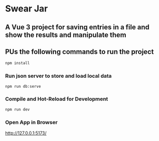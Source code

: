 # Swear Jar

## A Vue 3 project for saving entries in a file and show the results and manipulate them

## PUs the following commands to run the project

```sh
npm install
```
### Run json server to store and load local data

```sh
npm run db:serve
```

### Compile and Hot-Reload for Development

```sh
npm run dev
```

### Open App in Browser

http://127.0.0.1:5173/